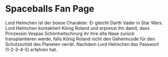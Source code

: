 # Spaceballs Fan Page

Lord Helmchen ist der boese Charakter. Er gleicht Darth Vader in Star Wars.
Lord Helmchen kontaktiert König Roland und erpresst ihn damit, dass Prinzessin Vespas Schönheitschirurg ihr ihre alte Nase zurück transplantieren werde, falls König Roland nicht den Geheimcode für den Schutzschild des Planeten verrät. Nachdem Lord Helmchen das Passwort (1-2-3-4-5) erfahren hat.
